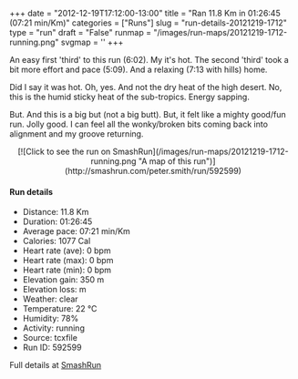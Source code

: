 +++
date = "2012-12-19T17:12:00-13:00"
title = "Ran 11.8 Km in 01:26:45 (07:21 min/Km)"
categories = ["Runs"]
slug = "run-details-20121219-1712"
type = "run"
draft = "False"
runmap = "/images/run-maps/20121219-1712-running.png"
svgmap = '<polyline points="2 32, 6 27, 14 28, 19 24, 23 17, 38 26, 52 29, 53 32, 55 33, 60 24, 63 22, 86 15, 90 16, 100 31, 90 40, 84 39, 71 46, 58 43, 56 51, 54 52, 50 65, 45 73, 44 80, 32 84, 22 79, 12 70, 11 68, 7 71, 7 68, 12 59, 12 59, 23 58, 28 57, 47 51, 53 52, 57 45, 59 42, 60 38, 59 33, 61 25, 65 22, 72 20, 80 21, 90 22, 93 23, 92 28, 89 30, 86 29, 86 24, 80 23, 83 29, 82 33, 79 38, 74 40, 69 45, 58 44, 56 46, 55 52, 44 51, 24 58, 22 61, 25 66, 17 66, 9 65, 7 70, 7 66, 12 54, 7 48, 9 42, 0 39, 0 35, 2 33">'
+++

An easy first 'third' to this run (6:02). My it's hot. The second 'third' took a bit more effort and pace (5:09). And a relaxing (7:13 with hills) home. 

Did I say it was hot. Oh, yes. And not the dry heat of the high desert. No, this is the humid sticky heat of the sub-tropics. Energy sapping. 

But. And this is a big but (not a big butt). But, it felt like a mighty good/fun run. Jolly good. I can feel all the wonky/broken bits coming back into alignment and my groove returning. 

<!--more-->

<center>
[![Click to see the run on SmashRun](/images/run-maps/20121219-1712-running.png "A map of this run")](http://smashrun.com/peter.smith/run/592599)
</center>

#### Run details

* Distance: 11.8 Km
* Duration: 01:26:45
* Average pace: 07:21 min/Km
* Calories: 1077 Cal
* Heart rate (ave): 0 bpm
* Heart rate (max): 0 bpm
* Heart rate (min): 0 bpm
* Elevation gain: 350 m
* Elevation loss:  m
* Weather: clear
* Temperature: 22 &deg;C
* Humidity: 78%
* Activity: running
* Source: tcxfile
* Run ID: 592599

Full details at [SmashRun](http://smashrun.com/peter.smith/run/592599)